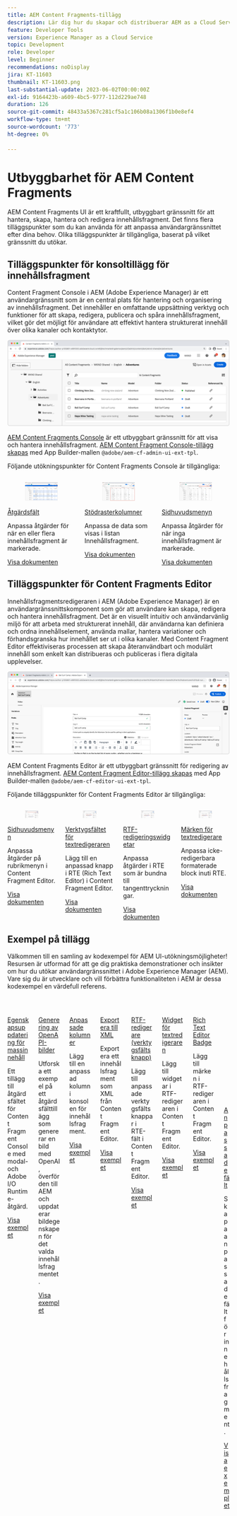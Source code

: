 ```yaml
---
title: AEM Content Fragments-tillägg
description: Lär dig hur du skapar och distribuerar AEM as a Cloud Service Content Fragment-tillägg
feature: Developer Tools
version: Experience Manager as a Cloud Service
topic: Development
role: Developer
level: Beginner
recommendations: noDisplay
jira: KT-11603
thumbnail: KT-11603.png
last-substantial-update: 2023-06-02T00:00:00Z
exl-id: 9164423b-a609-4bc5-9777-112d229ae748
duration: 126
source-git-commit: 48433a5367c281cf5a1c106b08a1306f1b0e8ef4
workflow-type: tm+mt
source-wordcount: '773'
ht-degree: 0%

---
```


# Utbyggbarhet för AEM Content Fragments

AEM Content Fragments UI är ett kraftfullt, utbyggbart gränssnitt för att hantera, skapa, hantera och redigera innehållsfragment. Det finns flera tilläggspunkter som du kan använda för att anpassa användargränssnittet efter dina behov. Olika tilläggspunkter är tillgängliga, baserat på vilket gränssnitt du utökar.

## Tilläggspunkter för konsoltillägg för innehållsfragment

Content Fragment Console i AEM (Adobe Experience Manager) är ett användargränssnitt som är en central plats för hantering och organisering av innehållsfragment. Det innehåller en omfattande uppsättning verktyg och funktioner för att skapa, redigera, publicera och spåra innehållsfragment, vilket gör det möjligt för användare att effektivt hantera strukturerat innehåll över olika kanaler och kontaktytor.

![Konsolen för innehållsfragment](./assets/overview/cfc.png)

[AEM Content Fragments Console](https://experienceleague.adobe.com/docs/experience-manager-cloud-service/content/sites/administering/content-fragments/content-fragments-console.html) är ett utbyggbart gränssnitt för att visa och hantera innehållsfragment. [AEM Content Fragment Console-tillägg skapas](https://developer.adobe.com/uix/docs/services/aem-cf-console-admin/code-generation) med App Builder-mallen `@adobe/aem-cf-admin-ui-ext-tpl`.

Följande utökningspunkter för Content Fragments Console är tillgängliga:

<div class="columns is-multiline">
      <div class="column is-half-tablet is-half-desktop is-one-third-widescreen" aria-label="Action bar">
        <div class="card" style="height: 100%">
          <div class="card-image">
            <figure class="image is-16by9">
              <a href="https://developer.adobe.com/uix/docs/services/aem-cf-console-admin/api/action-bar/" title="Åtgärdsfält" tabindex="-1" target="_blank" rel="referrer">
                <img class="is-bordered-r-small" src="./assets/overview/cfc-action-bar.png" alt="Åtgärdsfält">
              </a>
            </figure>
          </div>
          <div class="card-content is-padded-small">
            <div class="content">
              <p class="headline is-size-6 has-text-weight-bold"><a href="https://developer.adobe.com/uix/docs/services/aem-cf-console-admin/api/action-bar/" title="Åtgärdsfält" target="_blank" rel="referrer">Åtgärdsfält</a></p>
              <p class="is-size-6">Anpassa åtgärder för när en eller flera innehållsfragment är markerade.</p>
              <a href="https://developer.adobe.com/uix/docs/services/aem-cf-console-admin/api/action-bar/" class="spectrum-Button spectrum-Button--outline spectrum-Button--primary spectrum-Button--sizeM" target="_blank" rel="referrer">
                <span class="spectrum-Button-label has-no-wrap has-text-weight-bold"> Visa dokumenten </span>
              </a>
            </div>
          </div>
        </div>
      </div>
  <div class="column is-half-tablet is-half-desktop is-one-third-widescreen" aria-label="Grid columns">
    <div class="card" style="height: 100%">
      <div class="card-image">
        <figure class="image is-16by9">
          <a href="https://developer.adobe.com/uix/docs/services/aem-cf-console-admin/api/grid-columns/" title="Stödrasterkolumner" tabindex="-1" target="_blank" rel="referrer">
            <img class="is-bordered-r-small" src="./assets/overview/cfc-grid-columns.png" alt="Stödrasterkolumner">
          </a>
        </figure>
      </div>
      <div class="card-content is-padded-small">
        <div class="content">
          <p class="headline is-size-6 has-text-weight-bold"><a href="https://developer.adobe.com/uix/docs/services/aem-cf-console-admin/api/grid-columns/" title="Stödrasterkolumner" target="_blank" rel="referrer">Stödrasterkolumner</a></p>
          <p class="is-size-6">Anpassa de data som visas i listan Innehållsfragment.</p>
          <a href="https://developer.adobe.com/uix/docs/services/aem-cf-console-admin/api/grid-columns/" class="spectrum-Button spectrum-Button--outline spectrum-Button--primary spectrum-Button--sizeM" target="_blank" rel="referrer">
            <span class="spectrum-Button-label has-no-wrap has-text-weight-bold"> Visa dokumenten </span>
          </a>
        </div>
      </div>
    </div>
  </div>
  <div class="column is-half-tablet is-half-desktop is-one-third-widescreen" aria-label="Header menu">
    <div class="card" style="height: 100%">
      <div class="card-image">
        <figure class="image is-16by9">
          <a href="https://developer.adobe.com/uix/docs/services/aem-cf-console-admin/api/header-menu/" title="Sidhuvudsmenyn" tabindex="-1" target="_blank" rel="referrer">
            <img class="is-bordered-r-small" src="./assets/overview/cfc-header-menu.png" alt="Sidhuvudsmenyn">
          </a>
        </figure>
      </div>
      <div class="card-content is-padded-small">
        <div class="content">
          <p class="headline is-size-6 has-text-weight-bold"><a href="https://developer.adobe.com/uix/docs/services/aem-cf-console-admin/api/header-menu/" title="Sidhuvudsmenyn" target="_blank" rel="referrer">Sidhuvudsmenyn</a></p>
          <p class="is-size-6">Anpassa åtgärder för när inga innehållsfragment är markerade.</p>
          <a href="https://developer.adobe.com/uix/docs/services/aem-cf-console-admin/api/header-menu/" class="spectrum-Button spectrum-Button--outline spectrum-Button--primary spectrum-Button--sizeM" target="_blank" rel="referrer">
            <span class="spectrum-Button-label has-no-wrap has-text-weight-bold"> Visa dokumenten </span>
          </a>
        </div>
      </div>
    </div>
  </div>  
</div>

## Tilläggspunkter för Content Fragments Editor

Innehållsfragmentsredigeraren i AEM (Adobe Experience Manager) är en användargränssnittskomponent som gör att användare kan skapa, redigera och hantera innehållsfragment. Det är en visuellt intuitiv och användarvänlig miljö för att arbeta med strukturerat innehåll, där användarna kan definiera och ordna innehållselement, använda mallar, hantera variationer och förhandsgranska hur innehållet ser ut i olika kanaler. Med Content Fragment Editor effektiviseras processen att skapa återanvändbart och modulärt innehåll som enkelt kan distribueras och publiceras i flera digitala upplevelser.

![Redigera innehållsfragment](./assets/overview/cfe.png)

AEM Content Fragments Editor är ett utbyggbart gränssnitt för redigering av innehållsfragment. [AEM Content Fragment Editor-tillägg skapas](https://developer.adobe.com/uix/docs/services/aem-cf-editor/code-generation/) med App Builder-mallen `@adobe/aem-cf-editor-ui-ext-tpl`.

Följande tilläggspunkter för Content Fragments Editor är tillgängliga:

<div class="columns is-multiline">
    <div class="column is-half-tablet is-half-desktop is-one-third-widescreen" aria-label="Header menu">
      <div class="card" style="height: 100%">
        <div class="card-image">
          <figure class="image is-16by9">
            <a href="https://developer.adobe.com/uix/docs/services/aem-cf-editor/api/header-menu" title="Sidhuvudsmenyn" tabindex="-1" target="_blank" rel="referrer">
              <img class="is-bordered-r-small" src="./assets/overview/cfe-header-menu.png" alt="Sidhuvudsmenyn">
            </a>
          </figure>
        </div>
        <div class="card-content is-padded-small">
          <div class="content">
            <p class="headline is-size-6 has-text-weight-bold"><a href="https://developer.adobe.com/uix/docs/services/aem-cf-editor/api/header-menu/" title="Sidhuvudsmenyn" target="_blank" rel="referrer">Sidhuvudsmenyn</a></p>
            <p class="is-size-6">Anpassa åtgärder på rubrikmenyn i Content Fragment Editor.</p>
            <a href="https://developer.adobe.com/uix/docs/services/aem-cf-editor/api/header-menu" class="spectrum-Button spectrum-Button--outline spectrum-Button--primary spectrum-Button--sizeM" target="_blank" rel="referrer">
              <span class="spectrum-Button-label has-no-wrap has-text-weight-bold"> Visa dokumenten </span>
            </a>
          </div>
        </div>
      </div>
    </div>
  <div class="column is-half-tablet is-half-desktop is-one-third-widescreen" aria-label="Rich Text Editor toolbar">
    <div class="card" style="height: 100%">
      <div class="card-image">
        <figure class="image is-16by9">
          <a href="https://developer.adobe.com/uix/docs/services/aem-cf-editor/api/rte-toolbar/" title="Verktygsfältet för textredigeraren" tabindex="-1" target="_blank" rel="referrer">
            <img class="is-bordered-r-small" src="./assets/overview/cfe-rte-toolbar.png" alt="Verktygsfältet för textredigeraren">
          </a>
        </figure>
      </div>
      <div class="card-content is-padded-small">
        <div class="content">
          <p class="headline is-size-6 has-text-weight-bold"><a href="https://developer.adobe.com/uix/docs/services/aem-cf-editor/api/rte-toolbar/" title="Verktygsfältet för textredigeraren"  target="_blank" rel="referrer">Verktygsfältet för textredigeraren</a></p>
          <p class="is-size-6">Lägg till en anpassad knapp i RTE (Rich Text Editor) i Content Fragment Editor.</p>
          <a href="https://developer.adobe.com/uix/docs/services/aem-cf-editor/api/rte-toolbar/" class="spectrum-Button spectrum-Button--outline spectrum-Button--primary spectrum-Button--sizeM" target="_blank" rel="referrer">
            <span class="spectrum-Button-label has-no-wrap has-text-weight-bold"> Visa dokumenten </span>
          </a>
        </div>
      </div>
    </div>
  </div>

<div class="column is-half-tablet is-half-desktop is-one-third-widescreen" aria-label="Rich Text Editor widgets">
    <div class="card" style="height: 100%">
      <div class="card-image">
        <figure class="image is-16by9">
          <a href="https://developer.adobe.com/uix/docs/services/aem-cf-editor/api/rte-widgets/" title="RTF-redigeringswidgetar" tabindex="-1"  target="_blank" rel="referrer">
            <img class="is-bordered-r-small" src="./assets/overview/cfe-rte-widgets.png" alt="RTF-redigeringswidgetar">
          </a>
        </figure>
      </div>
      <div class="card-content is-padded-small">
        <div class="content">
          <p class="headline is-size-6 has-text-weight-bold"><a href="https://developer.adobe.com/uix/docs/services/aem-cf-editor/api/rte-widgets/" title="RTF-redigeringswidgetar" target="_blank" rel="referrer">RTF-redigeringswidgetar</a></p>
          <p class="is-size-6">Anpassa åtgärder i RTE som är bundna till tangenttryckningar.</p>
          <a href="https://developer.adobe.com/uix/docs/services/aem-cf-editor/api/rte-widgets/" class="spectrum-Button spectrum-Button--outline spectrum-Button--primary spectrum-Button--sizeM" target="_blank" rel="referrer">
            <span class="spectrum-Button-label has-no-wrap has-text-weight-bold"> Visa dokumenten </span>
          </a>
        </div>
      </div>
    </div>
  </div>
  <div class="column is-half-tablet is-half-desktop is-one-third-widescreen" aria-label="Rich Text Editor badges">
    <div class="card" style="height: 100%">
      <div class="card-image">
        <figure class="image is-16by9">
          <a href="https://developer.adobe.com/uix/docs/services/aem-cf-editor/api/rte-badges/" title="Märken för textredigerare" tabindex="-1" target="_blank" rel="referrer">
            <img class="is-bordered-r-small" src="./assets/overview/cfe-rte-badges.png" alt="Märken för textredigerare">
          </a>
        </figure>
      </div>
      <div class="card-content is-padded-small">
        <div class="content">
          <p class="headline is-size-6 has-text-weight-bold"><a href="https://developer.adobe.com/uix/docs/services/aem-cf-editor/api/rte-badges/" title="Märken för textredigerare" target="_blank" rel="referrer">Märken för textredigerare</a></p>
          <p class="is-size-6">Anpassa icke-redigerbara formaterade block inuti RTE.</p>
          <a href="https://developer.adobe.com/uix/docs/services/aem-cf-editor/api/rte-badges/" class="spectrum-Button spectrum-Button--outline spectrum-Button--primary spectrum-Button--sizeM" target="_blank" rel="referrer">
            <span class="spectrum-Button-label has-no-wrap has-text-weight-bold"> Visa dokumenten </span>
          </a>
        </div>
      </div>
    </div>
  </div>
</div>

## Exempel på tillägg

Välkommen till en samling av kodexempel för AEM UI-utökningsmöjligheter! Resursen är utformad för att ge dig praktiska demonstrationer och insikter om hur du utökar användargränssnittet i Adobe Experience Manager (AEM). Vare sig du är utvecklare och vill förbättra funktionaliteten i AEM är dessa kodexempel en värdefull referens.

<div class="columns is-multiline">
  <div class="column is-half-tablet is-half-desktop is-one-third-widescreen" aria-label="Bulk property update">
    <div class="card" style="height: 100%">
      <div class="card-image">
        <figure class="image is-16by9">
          <a href="./examples/console-bulk-property-update.md" title="Uppdatering av massegenskap" tabindex="-1">
            <img class="is-bordered-r-small" src="./assets/../examples/assets/bulk-property-update/card.png" alt="Uppdatering av massegenskap">
          </a>
        </figure>
      </div>
      <div class="card-content is-padded-small">
        <div class="content">
          <p class="headline is-size-6 has-text-weight-bold"><a href="./examples/console-bulk-property-update.md" title="Uppdatering av massegenskap">Egenskapsuppdatering för massinnehåll</a></p>
          <p class="is-size-6">Ett tillägg till åtgärdsfältet för Content Fragment Console med modal- och Adobe I/O Runtime-åtgärd.</p>
          <a href="./examples/console-bulk-property-update.md" class="spectrum-Button spectrum-Button--outline spectrum-Button--primary spectrum-Button--sizeM">
            <span class="spectrum-Button-label has-no-wrap has-text-weight-bold"> Visa exemplet </span>
          </a>
        </div>
      </div>
    </div>
  </div>
  <div class="column is-half-tablet is-half-desktop is-one-third-widescreen" aria-label="OpenAI-based image generation and upload to AEM extension">
        <div class="card" style="height: 100%">
            <div class="card-image">
                <figure class="image is-16by9">
                    <a href="./examples/console-image-generation-and-image-upload.md" title="OpenAI-baserad bildgenerering och överföring till AEM-tillägg" tabindex="-1">
                        <img class="is-bordered-r-small" src="./examples/assets/digital-image-generation/card.png" alt="OpenAI-baserad bildgenerering och överföring till AEM-tillägg">
                    </a>
                </figure>
            </div>
            <div class="card-content is-padded-small">
                <div class="content">
                    <p class="headline is-size-6 has-text-weight-bold"><a href="./examples/console-image-generation-and-image-upload.md" title="OpenAI-baserad bildgenerering och överföring till AEM-tillägg">Generering av OpenAPI-bilder</a></p>
                    <p class="is-size-6">Utforska ett exempel på ett åtgärdsfälttillägg som genererar en bild med OpenAI, överför den till AEM och uppdaterar bildegenskapen för det valda innehållsfragmentet.</p>
                    <a href="./examples/console-image-generation-and-image-upload.md" class="spectrum-Button spectrum-Button--outline spectrum-Button--primary spectrum-Button--sizeM">
                        <span class="spectrum-Button-label has-no-wrap has-text-weight-bold"> Visa exemplet </span>
                    </a>
                </div>
            </div>
        </div>
    </div>    
  <div class="column is-half-tablet is-half-desktop is-one-third-widescreen" aria-label="Custom columns">
    <div class="card" style="height: 100%">
      <div class="card-image">
        <figure class="image is-16by9">
          <a href="./examples/custom-grid-columns.md" title="Anpassade kolumner" tabindex="-1">
            <img class="is-bordered-r-small" src="./examples/assets/custom-grid-columns/card.png" alt="Anpassade kolumner">
          </a>
        </figure>
      </div>
      <div class="card-content is-padded-small">
        <div class="content">
          <p class="headline is-size-6 has-text-weight-bold"><a href="./examples/custom-grid-columns.md" title="Anpassade kolumner">Anpassade kolumner</a></p>
          <p class="is-size-6">Lägg till en anpassad kolumn i konsolen för innehållsfragment.</p>
          <a href="./examples/custom-grid-columns.md" class="spectrum-Button spectrum-Button--outline spectrum-Button--primary spectrum-Button--sizeM">
            <span class="spectrum-Button-label has-no-wrap has-text-weight-bold"> Visa exemplet </span>
          </a>
        </div>
      </div>
    </div>
  </div>    
  <div class="column is-half-tablet is-half-desktop is-one-third-widescreen" aria-label="Export to XML">
    <div class="card" style="height: 100%">
      <div class="card-image">
        <figure class="image is-16by9">
          <a href="./examples/editor-export-to-xml.md" title="Exportera till XML" tabindex="-1">
            <img class="is-bordered-r-small" src="./examples/assets/export-to-xml/card.png" alt="Exportera till XML">
          </a>
        </figure>
      </div>
      <div class="card-content is-padded-small">
        <div class="content">
          <p class="headline is-size-6 has-text-weight-bold"><a href="./examples/editor-export-to-xml.md" title="Exportera till XML">Exportera till XML</a></p>
          <p class="is-size-6">Exportera ett innehållsfragment som XML från Content Fragment Editor.</p>
          <a href="./examples/editor-export-to-xml.md" class="spectrum-Button spectrum-Button--outline spectrum-Button--primary spectrum-Button--sizeM">
            <span class="spectrum-Button-label has-no-wrap has-text-weight-bold"> Visa exemplet </span>
          </a>
        </div>
      </div>
    </div>
  </div>    
  <div class="column is-half-tablet is-half-desktop is-one-third-widescreen" aria-label="Rich Text Editor toolbar button">
    <div class="card" style="height: 100%">
      <div class="card-image">
        <figure class="image is-16by9">
          <a href="./examples/editor-rte-toolbar.md" title="RTF-redigerare (verktygsfältsknapp)" tabindex="-1">
            <img class="is-bordered-r-small" src="./examples/assets/rte/rte-toolbar-card.png" alt="RTF-redigerare (verktygsfältsknapp)">
          </a>
        </figure>
      </div>
      <div class="card-content is-padded-small">
        <div class="content">
          <p class="headline is-size-6 has-text-weight-bold"><a href="./examples/editor-rte-toolbar.md" title="RTF-redigerare (verktygsfältsknapp)">RTF-redigerare (verktygsfältsknapp)</a></p>
          <p class="is-size-6">Lägg till anpassade verktygsfältsknappar i RTE-fält i Content Fragment Editor.</p>
          <a href="./examples/editor-rte-toolbar.md" class="spectrum-Button spectrum-Button--outline spectrum-Button--primary spectrum-Button--sizeM">
            <span class="spectrum-Button-label has-no-wrap has-text-weight-bold"> Visa exemplet </span>
          </a>
        </div>
      </div>
    </div>
  </div>   
  <div class="column is-half-tablet is-half-desktop is-one-third-widescreen" aria-label="Rich Text Editor Widget">
    <div class="card" style="height: 100%">
      <div class="card-image">
        <figure class="image is-16by9">
          <a href="./examples/editor-rte-widget.md" title="Widget för textredigeraren" tabindex="-1">
            <img class="is-bordered-r-small" src="./examples/assets/rte/rte-widget-card.png" alt="Widget för textredigeraren">
          </a>
        </figure>
      </div>
      <div class="card-content is-padded-small">
        <div class="content">
          <p class="headline is-size-6 has-text-weight-bold"><a href="./examples/editor-rte-toolbar.md" title="Widget för textredigeraren">Widget för textredigeraren</a></p>
          <p class="is-size-6">Lägg till widgetar i RTF-redigeraren i Content Fragment Editor.</p>
          <a href="./examples/editor-rte-widget.md" class="spectrum-Button spectrum-Button--outline spectrum-Button--primary spectrum-Button--sizeM">
            <span class="spectrum-Button-label has-no-wrap has-text-weight-bold"> Visa exemplet </span>
          </a>
        </div>
      </div>
    </div>
  </div>   
  <div class="column is-half-tablet is-half-desktop is-one-third-widescreen" aria-label="Rich Text Editor Badge">
    <div class="card" style="height: 100%">
      <div class="card-image">
        <figure class="image is-16by9">
          <a href="./examples/editor-rte-badges.md" title="Rich Text Editor Badge" tabindex="-1">
            <img class="is-bordered-r-small" src="./examples/assets/rte/rte-badge-card.png" alt="Rich Text Editor Badge">
          </a>
        </figure>
      </div>
      <div class="card-content is-padded-small">
        <div class="content">
          <p class="headline is-size-6 has-text-weight-bold"><a href="./examples/editor-rte-badges.md" title="Rich Text Editor Badge">Rich Text Editor Badge</a></p>
          <p class="is-size-6">Lägg till märken i RTF-redigeraren i Content Fragment Editor.</p>
          <a href="./examples/editor-rte-badges.md" class="spectrum-Button spectrum-Button--outline spectrum-Button--primary spectrum-Button--sizeM">
            <span class="spectrum-Button-label has-no-wrap has-text-weight-bold"> Visa exemplet </span>
          </a>
        </div>
      </div>
    </div>
  </div>

<div class="column is-half-tablet is-half-desktop is-one-third-widescreen" aria-label="Custom fields">
    <div class="card" style="height: 100%">
      <div class="card-image">
        <figure class="image is-16by9">
          <a href="./examples/editor-custom-field.md" title="Anpassade fält" tabindex="-1">
            <img class="is-bordered-r-small" src="https://video.tv.adobe.com/v/3427585?format=jpeg" alt="Anpassade fält">
          </a>
        </figure>
      </div>
      <div class="card-content is-padded-small">
        <div class="content">
          <p class="headline is-size-6 has-text-weight-bold"><a href="./examples/editor-custom-field.md" title="Anpassade fält">Anpassade fält</a></p>
          <p class="is-size-6">Skapa anpassade fält för innehållsfragment.</p>
          <a href="./examples/editor-custom-field.md" class="spectrum-Button spectrum-Button--outline spectrum-Button--primary spectrum-Button--sizeM">
            <span class="spectrum-Button-label has-no-wrap has-text-weight-bold"> Visa exemplet </span>
          </a>
        </div>
      </div>
    </div>
  </div> 
</div>
